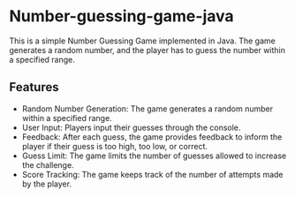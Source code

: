 # Number-guessing-game-java

This is a simple Number Guessing Game implemented in Java. The game generates a random number, and the player has to guess the number within a specified range.

## Features

- Random Number Generation: The game generates a random number within a specified range.
- User Input: Players input their guesses through the console.
- Feedback: After each guess, the game provides feedback to inform the player if their guess is too high, too low, or correct.
- Guess Limit: The game limits the number of guesses allowed to increase the challenge.
- Score Tracking: The game keeps track of the number of attempts made by the player.
